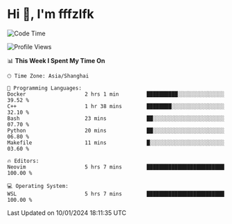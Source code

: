 # Hi 👋, I'm fffzlfk

<!--START_SECTION:waka-->
![Code Time](http://img.shields.io/badge/Code%20Time-641%20hrs%2058%20mins-blue)

![Profile Views](http://img.shields.io/badge/Profile%20Views-0-blue)

📊 **This Week I Spent My Time On** 

```text
🕑︎ Time Zone: Asia/Shanghai

💬 Programming Languages: 
Docker                   2 hrs 1 min         ██████████░░░░░░░░░░░░░░░   39.52 % 
C++                      1 hr 38 mins        ████████░░░░░░░░░░░░░░░░░   32.10 % 
Bash                     23 mins             ██░░░░░░░░░░░░░░░░░░░░░░░   07.70 % 
Python                   20 mins             ██░░░░░░░░░░░░░░░░░░░░░░░   06.80 % 
Makefile                 11 mins             █░░░░░░░░░░░░░░░░░░░░░░░░   03.60 % 

🔥 Editors: 
Neovim                   5 hrs 7 mins        █████████████████████████   100.00 % 

💻 Operating System: 
WSL                      5 hrs 7 mins        █████████████████████████   100.00 % 
```


 Last Updated on 10/01/2024 18:11:35 UTC
<!--END_SECTION:waka-->
